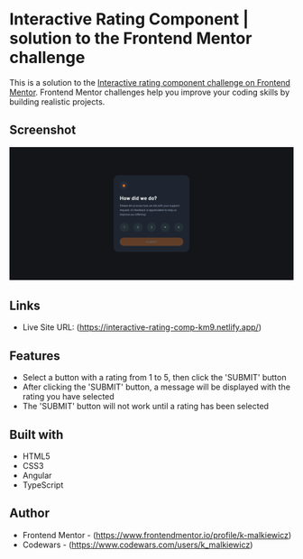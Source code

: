 # Interactive Rating Component | solution to the Frontend Mentor challenge

This is a solution to the [Interactive rating component challenge on Frontend Mentor](https://www.frontendmentor.io/challenges/interactive-rating-component-koxpeBUmI). Frontend Mentor challenges help you improve your coding skills by building realistic projects.

## Screenshot

![](./src/assets/screenshot/screenshot.webp)

## Links

- Live Site URL: (https://interactive-rating-comp-km9.netlify.app/)

## Features

- Select a button with a rating from 1 to 5, then click the 'SUBMIT' button
- After clicking the 'SUBMIT' button, a message will be displayed with the rating you have selected
- The 'SUBMIT' button will not work until a rating has been selected

## Built with

- HTML5
- CSS3
- Angular
- TypeScript

## Author

- Frontend Mentor - (https://www.frontendmentor.io/profile/k-malkiewicz)
- Codewars - (https://www.codewars.com/users/k_malkiewicz)